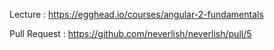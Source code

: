 Lecture : https://egghead.io/courses/angular-2-fundamentals

Pull Request : https://github.com/neverlish/neverlish/pull/5
